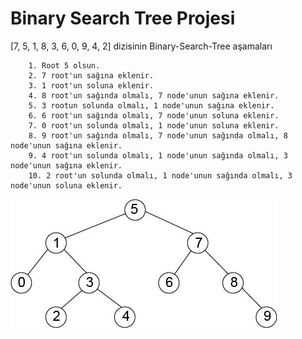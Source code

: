 # Binary Search Tree Projesi

[7, 5, 1, 8, 3, 6, 0, 9, 4, 2] dizisinin Binary-Search-Tree aşamaları

        1. Root 5 olsun.
        2. 7 root'un sağına eklenir.
        3. 1 root'un soluna eklenir.
        4. 8 root'un sağında olmalı, 7 node'unun sağına eklenir.
        5. 3 rootun solunda olmalı, 1 node'unun sağına eklenir.
        6. 6 root'un sağında olmalı, 7 node'unun soluna eklenir.
        7. 0 root'un solunda olmalı, 1 node'unun soluna eklenir.
        8. 9 root'un sağında olmalı, 7 node'unun sağında olmalı, 8 node'unun sağına eklenir.
        9. 4 root'un solunda olmalı, 1 node'unun sağında olmalı, 3 node'unun sağına eklenir.
        10. 2 root'un solunda olmalı, 1 node'unun sağında olmalı, 3 node'unun soluna eklenir.

![](/img/binary_search_tree.jpg)
                              



